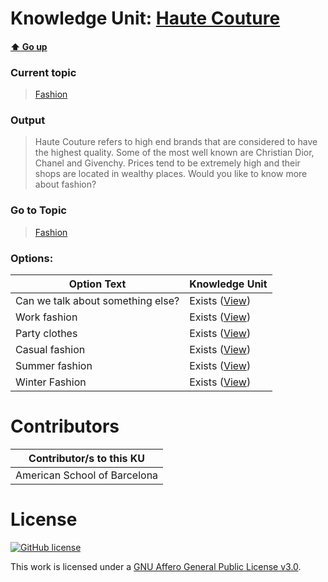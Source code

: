 # Knowledge Unit: [Haute Couture](../../knowledge_units/fashion/haute-couture.md)

#### [:arrow_up: Go up](../../topics/fashion.md)
### Current topic
> [Fashion](../../topics/fashion.md)
### Output
> Haute Couture refers to high end brands that are considered to have the highest quality. Some of the most well known are Christian Dior, Chanel and Givenchy. Prices tend to be extremely high and their shops are located in wealthy places. Would you like to know more about fashion?
### Go to Topic
> [Fashion](../../topics/fashion.md)

### Options: 

| Option Text | Knowledge Unit |
| - | - |  
| Can we talk about something else?  |  Exists ([View](../../knowledge_units/fashion/can-we-talk-about-something-else.md))  |  
| Work fashion  |  Exists ([View](../../knowledge_units/fashion/work-fashion.md))  |  
| Party clothes  |  Exists ([View](../../knowledge_units/fashion/party-clothes.md))  |  
| Casual fashion  |  Exists ([View](../../knowledge_units/fashion/casual-fashion.md))  |  
| Summer fashion  |  Exists ([View](../../knowledge_units/fashion/summer-fashion.md))  |  
| Winter Fashion  |  Exists ([View](../../knowledge_units/fashion/winter-fashion.md))  | 

# Contributors

| Contributor/s to this KU |
| - | 
| American School of Barcelona |

# License
[![GitHub license](https://img.shields.io/github/license/inbrainz/cerebro)](https://github.com/inbrainz/cerebro/blob/master/LICENSE)

This work is licensed under a [GNU Affero General Public License v3.0](https://www.gnu.org/licenses/agpl-3.0.txt).